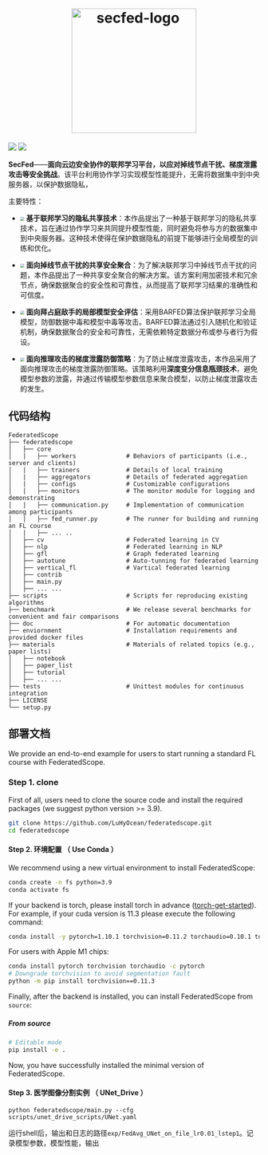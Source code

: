 <h1 align="center">
    <img src="https://ocean-1317261461.cos.ap-chengdu.myqcloud.com/img/secfed.png" width="250" alt="secfed-logo">
</h1>


![](https://img.shields.io/badge/language-python-blue.svg)
![](https://img.shields.io/badge/env-conda-brightgreen)

**SecFed**——**面向云边安全协作的联邦学习平台，以应对掉线节点干扰、梯度泄露攻击等安全挑战**。该平台利用协作学习实现模型性能提升，无需将数据集中到中央服务器，以保护数据隐私，

主要特性：

- <img src="https://ocean-1317261461.cos.ap-chengdu.myqcloud.com/img/Cloud%20Protection1.png" style="zoom: 50%;" />  **基于联邦学习的隐私共享技术**：本作品提出了一种基于联邦学习的隐私共享技术，旨在通过协作学习来共同提升模型性能，同时避免将参与方的数据集中到中央服务器。这种技术使得在保护数据隐私的前提下能够进行全局模型的训练和优化。

- <img src="https://ocean-1317261461.cos.ap-chengdu.myqcloud.com/img/Network2.png" style="zoom:50%;" />  **面向掉线节点干扰的共享安全聚合**：为了解决联邦学习中掉线节点干扰的问题，本作品提出了一种共享安全聚合的解决方案。该方案利用加密技术和冗余节点，确保数据聚合的安全性和可靠性，从而提高了联邦学习结果的准确性和可信度。

- <img src="https://ocean-1317261461.cos.ap-chengdu.myqcloud.com/img/Key%20Digital3.png" style="zoom:50%;" />  **面向拜占庭敌手的局部模型安全评估**：采用BARFED算法保护联邦学习全局模型，防御数据中毒和模型中毒等攻击。BARFED算法通过引入随机化和验证机制，确保数据聚合的安全和可靠性，无需依赖特定数据分布或参与者行为假设。

- <img src="README.assets/Protection4.png" style="zoom:50%;" />  **面向推理攻击的梯度泄露防御策略**：为了防止梯度泄露攻击，本作品采用了面向推理攻击的梯度泄露防御策略。该策略利用**深度变分信息瓶颈技术**，避免模型参数的泄露，并通过传输模型参数信息来聚合模型，以防止梯度泄露攻击的发生。

## 代码结构
```
FederatedScope
├── federatedscope
│   ├── core           
│   |   ├── workers              # Behaviors of participants (i.e., server and clients)
│   |   ├── trainers             # Details of local training
│   |   ├── aggregators          # Details of federated aggregation
│   |   ├── configs              # Customizable configurations
│   |   ├── monitors             # The monitor module for logging and demonstrating  
│   |   ├── communication.py     # Implementation of communication among participants   
│   |   ├── fed_runner.py        # The runner for building and running an FL course
│   |   ├── ... ..
│   ├── cv                       # Federated learning in CV        
│   ├── nlp                      # Federated learning in NLP          
│   ├── gfl                      # Graph federated learning          
│   ├── autotune                 # Auto-tunning for federated learning         
│   ├── vertical_fl              # Vartical federated learning         
│   ├── contrib                          
│   ├── main.py           
│   ├── ... ...          
├── scripts                      # Scripts for reproducing existing algorithms
├── benchmark                    # We release several benchmarks for convenient and fair comparisons
├── doc                          # For automatic documentation
├── enviornment                  # Installation requirements and provided docker files
├── materials                    # Materials of related topics (e.g., paper lists)
│   ├── notebook                        
│   ├── paper_list                                        
│   ├── tutorial                                       
│   ├── ... ...                                      
├── tests                        # Unittest modules for continuous integration
├── LICENSE
└── setup.py
```

## 部署文档

We provide an end-to-end example for users to start running a standard FL course with FederatedScope.

### Step 1. clone

First of all, users need to clone the source code and install the required packages (we suggest python version >= 3.9).

```bash
git clone https://github.com/LuHyOcean/federatedscope.git
cd federatedscope
```
#### Step 2. 环境配置 （ Use Conda ）

We recommend using a new virtual environment to install FederatedScope:

```bash
conda create -n fs python=3.9
conda activate fs
```

If your backend is torch, please install torch in advance ([torch-get-started](https://pytorch.org/get-started/locally/)). For example, if your cuda version is 11.3 please execute the following command:

```bash
conda install -y pytorch=1.10.1 torchvision=0.11.2 torchaudio=0.10.1 torchtext=0.11.1 cudatoolkit=11.3 -c pytorch -c conda-forge
```

For users with Apple M1 chips:
```bash
conda install pytorch torchvision torchaudio -c pytorch
# Downgrade torchvision to avoid segmentation fault
python -m pip install torchvision==0.11.3
```

Finally, after the backend is installed, you can install FederatedScope from `source`:

##### From source

```bash
# Editable mode
pip install -e .

```

Now, you have successfully installed the minimal version of FederatedScope. 

#### Step 3. 医学图像分割实例 （ UNet_Drive ）

```shell
python federatedscope/main.py --cfg scripts/unet_drive_scripts/UNet.yaml
```

运行shell后，输出和日志的路径`exp/FedAvg_UNet_on_file_lr0.01_lstep1`。记录模型参数，模型性能，输出
